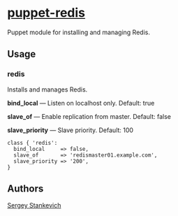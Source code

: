 [puppet-redis](https://github.com/stankevich/puppet-redis)
======

Puppet module for installing and managing Redis.

## Usage

### redis

Installs and manages Redis.

**bind_local** — Listen on localhost only. Default: true

**slave_of** — Enable replication from master. Default: false

**slave_priority** — Slave priority. Default: 100

	class { 'redis':
	  bind_local     => false,
	  slave_of       => 'redismaster01.example.com',
	  slave_priority => '200',
	}

## Authors

[Sergey Stankevich](https://github.com/stankevich)
